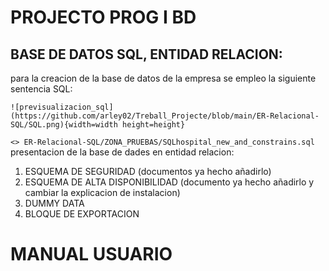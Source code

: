 # PROJECTO PROG I BD

## BASE DE DATOS SQL, ENTIDAD RELACION:

para la creacion de la base de datos de la empresa se empleo la siguiente sentencia SQL:


```
![previsualizacion_sql](https://github.com/arley02/Treball_Projecte/blob/main/ER-Relacional-SQL/SQL.png){width=width height=height}
```

`<> ER-Relacional-SQL/ZONA_PRUEBAS/SQLhospital_new_and_constrains.sql`
presentacion de la base de dades en entidad relacion:


1. ESQUEMA DE SEGURIDAD (documentos ya hecho añadirlo)
3. ESQUEMA DE ALTA DISPONIBILIDAD (documento ya hecho añadirlo y cambiar la explicacion de instalacion)
4. DUMMY DATA
5. BLOQUE DE EXPORTACION

# MANUAL USUARIO
